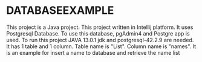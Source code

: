 # DATABASEEXAMPLE

This project is a Java project.
This project written in Intellij platform.
It uses Postgresql Database. To use this database, pgAdmin4 and Postgre app is used.
To run this project JAVA 13.0.1 jdk and postgresql-42.2.9 are needed. 
It has 1 table and 1 column. Table name is "List". Column name is "names". It is an example for insert a name to database and retrieve the name list
